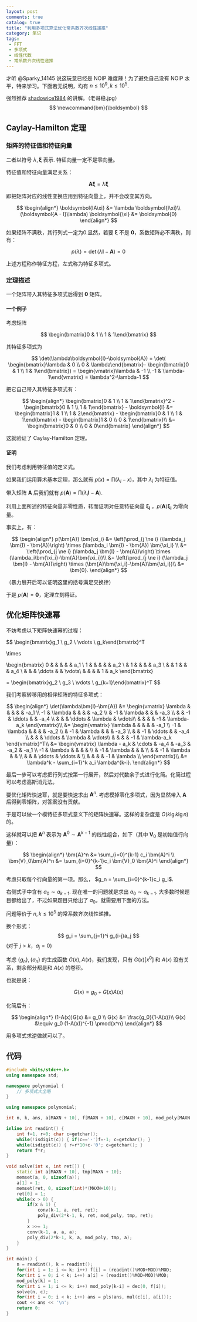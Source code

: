 ```yaml
---
layout: post
comments: true
catalog: true
title: "利用多项式算法优化常系数齐次线性递推"
category: 笔记
tags:
 - FFT
 - 多项式
 - 线性代数
 - 常系数齐次线性递推
---
```


才听 @Sparky_14145 说这玩意已经是 NOIP 难度辣！为了避免自己没有 NOIP 水平，特来学习。下面若无说明，均有 $n \le 10^9, k \le 10^5$.

强烈推荐 [shadowice1984](https://www.luogu.org/blog/ShadowassIIXVIIIIV/solution-p4723) 的讲解。（老哥稳.jpg）
$$
\newcommand{bm}{\boldsymbol}
$$

## Caylay-Hamilton 定理

### 矩阵的特征值和特征向量

二者以符号 $\lambda, \boldsymbol{\xi}$ 表示. 特征向量一定不是零向量。

特征值和特征向量满足关系：

$$
\boldsymbol{A\xi} = \lambda \boldsymbol{\xi}
$$

即把矩阵对应的线性变换应用到特征向量上，并不会改变其方向。

$$
\begin{align*}
\boldsymbol{IA\xi} &= \lambda \boldsymbol{I\xi}\\
(\boldsymbol{A - I}\lambda) \boldsymbol{\xi} &= \boldsymbol{0}
\end{align*}
$$

如果矩阵不满秩，其行列式一定为0.显然，若要 $\boldsymbol{\xi}​$ 不是 $\boldsymbol{0}​$，系数矩阵必不满秩，则有：

$$
p(\lambda) = \det(\lambda\boldsymbol{I}-\boldsymbol{A}) = 0
$$

上述方程称作特征方程，左式称为特征多项式。

### 定理描述

一个矩阵带入其特征多项式后得到 $\boldsymbol{0}$ 矩阵。

#### 一个例子

考虑矩阵 

$$
\begin{bmatrix}0 & 1 \\ 1 & 1\end{bmatrix}
$$

其特征多项式为 

$$
\det(\lambda\boldsymbol{I}-\boldsymbol{A}) = \det( \begin{bmatrix}\lambda & 0 \\ 0 & \lambda\end{bmatrix}- \begin{bmatrix}0 & 1 \\ 1 & 1\end{bmatrix}) = \begin{vmatrix}\lambda & -1 \\ -1 & \lambda-1\end{vmatrix} = \lambda^2-\lambda-1
$$

把它自己带入其特征多项式有：

$$
\begin{align*}
\begin{bmatrix}0 & 1 \\ 1 & 1\end{bmatrix}^2 - \begin{bmatrix}0 & 1 \\ 1 & 1\end{bmatrix} - \boldsymbol{I} &= \begin{bmatrix}1 & 1 \\ 1 & 2\end{bmatrix} - \begin{bmatrix}0 & 1 \\ 1 & 1\end{bmatrix} - \begin{bmatrix}1 & 0 \\ 0 & 1\end{bmatrix}\\
&= \begin{bmatrix}0 & 0 \\ 0 & 0\end{bmatrix}
\end{align*}
$$

这就验证了 Caylay-Hamilton 定理。

#### 证明

我们考虑利用特征值的定义式。

如果我们运用算术基本定理，那么就有 $p(x) = \prod (\lambda_i - x)$，其中 $\lambda_i$ 为特征值。

带入矩阵 $\boldsymbol{A}$ 后我们就有 $p(\boldsymbol{A}) = \prod (\lambda_i \boldsymbol{I} - \boldsymbol{A})$.

利用上面所述的特征向量非零性质，转而证明对任意特征向量 $\boldsymbol{\xi_i}$ ，$p(\boldsymbol{A}) \boldsymbol{\xi_i}$ 为零向量。

事实上，有：

$$
\begin{align*}
p(\bm{A}) \bm{\xi_i} &= \left(\prod_{j \ne i} (\lambda_j \bm{I} - \bm{A})\right) \times (\lambda_i \bm{I} - \bm{A}) \bm{\xi_i} \\
&=  \left(\prod_{j \ne i} (\lambda_j \bm{I} - \bm{A})\right) \times (\lambda_i\bm{\xi_i}-\bm{A}\bm{\xi_i})\\
&=  \left(\prod_{j \ne i} (\lambda_j \bm{I} - \bm{A})\right) \times (\bm{A}\bm{\xi_i}-\bm{A}\bm{\xi_i})\\
&= \bm{0}.
\end{align*}
$$

（暴力展开后可以证明这里的括号满足交换律）

于是 $p(\bm{A}) = \bm{0}$，定理立刻得证。

## 优化矩阵快速幂

不妨考虑以下矩阵快速幂的过程：

$$
\begin{bmatrix}g_1 \\ g_2 \\ \vdots \\ g_k\end{bmatrix}^T

\times

\begin{bmatrix}
0 &  &  &  &  & a_1 \\
1 &  &  &  &  & a_2 \\
 & 1 &  &  &  & a_3 \\
 &  & 1 &  &  & a_4 \\
 &  &  &  \ddots &   & \vdots\\
  &  &  &  & 1 & a_k
\end{bmatrix}

= \begin{bmatrix}g_2 \\ g_3 \\ \vdots \\ g_{k+1}\end{bmatrix}^T
$$

我们考察转移用的相伴矩阵的特征多项式：

$$
\begin{align*}
\det(\lambda\bm{I}-\bm{A}) &=
\begin{vmatrix}
\lambda &  &  &  &  & -a_1 \\
-1 & \lambda &  &  &  & -a_2 \\
 & -1 & \lambda &  &  & -a_3 \\
 &  & -1 & \ddots &  & -a_4 \\
 &  &  &  \ddots & \lambda  & \vdots\\
  &  &  &  & -1 & \lambda-a_k
\end{vmatrix}\\
&=
 \begin{vmatrix}
 \lambda &  &  &  &  & -a_1 \\
-1 & \lambda &  &  &  & -a_2 \\
 & -1 & \lambda &  &  & -a_3 \\
 &  & -1 & \ddots &  & -a_4 \\
 &  &  &  \ddots & \lambda  & \vdots\\
  &  &  &  & -1 & \lambda-a_k
\end{vmatrix}^T\\
&= 
\begin{vmatrix}
\lambda - a_k & \cdots & -a_4 & -a_3 & -a_2 & -a_1 \\
-1 & \lambda &  &  &  &  \\
 & -1 & \lambda &  &  &  \\
 &  & -1 & \lambda &  &  \\
 &  &  & \ddots & \ddots &  \\
 &  &  &  & -1 & \lambda \\
\end{vmatrix}\\
&= \lambda^k - \sum_{i=1}^k a_i \lambda^{k-i}.
\end{align*}
$$

最后一步可以考虑把行列式按第一行展开，然后对代数余子式进行化简。化简过程可以考虑高斯消元法。

要优化矩阵快速幂，就是要快速求出 $\bm{A}^n$. 考虑模掉零化多项式，因为显然带入 $\bm{A}$ 后得到零矩阵，对答案没有贡献。

于是可以做一个模特征多项式意义下的矩阵快速幂。这样的复杂度是 $O(k \lg k \lg n)$ 的。

这样就可以把 $\bm{A}^n$ 表示为 $\bm{A}^0 \sim \bm{A}^{k-1}$ 的线性组合，如下（其中 $\bm{V}_0$ 是初始值行向量）：

$$
\begin{align*}
\bm{A}^n &= \sum_{i=0}^{k-1} c_i \bm{A}^i \\
\bm{V}_0\bm{A}^n &= \sum_{i=0}^{k-1}c_i \bm{V}_0 \bm{A}^i
\end{align*}
$$

考虑只取每个行向量的第一项。那么， $g_n = \sum_{i=0}^{k-1}c_i g_i$.

右侧式子中含有 $a_0 \sim a_{k-1}$. 现在唯一的问题就是求出 $a_0 \sim a_{k-1}$. 大多数时候题目都给出了，不过如果题目只给出了 $a_0$，就需要用下面的方法。

问题等价于 $n, k \le 10^5$ 的常系数齐次线性递推。

换个形式：
$$
g_i = \sum_{j=1}^i g_{i-j}a_j
$$
(对于 $j > k$，$a_j = 0$)

考虑 $\{g_n\}, \{a_n\}$ 的生成函数 $G(x), A(x)$，我们发现，只有 $G(x)[x^0]$ 和 $A(x)$ 没有关系，剩余部分都是和 $A(x)$ 的卷积。

也就是说：

$$
G(x) = g_0 + G(x)A(x)
$$

化简后有：

$$
\begin{align*}
(1-A(x))G(x) &= g_0 \\
G(x) &= \frac{g_0}{1-A(x)}\\
G(x) &\equiv g_0 (1-A(x))^{-1} \pmod{x^n}
\end{align*}
$$


用多项式求逆做就可以了。

## 代码

```cpp
#include <bits/stdc++.h>
using namespace std;

namespace polynomial {
	// 多项式大全略
}

using namespace polynomial;

int n, k, ans, a[MAXN + 10], f[MAXN + 10], c[MAXN + 10], mod_poly[MAXN + 10];

inline int readint() {
    int f=1, r=0; char c=getchar();
    while(!isdigit(c)) { if(c=='-')f=-1; c=getchar(); }
    while(isdigit(c)) { r=r*10+c-'0'; c=getchar(); }
    return f*r;
}

void solve(int x, int ret[]) {
    static int a[MAXN + 10], tmp[MAXN + 10];
    memset(a, 0, sizeof(a));
    a[1] = 1;
    memset(ret, 0, sizeof(int)*(MAXN+10));
    ret[0] = 1;
    while(x > 0) {
        if(x & 1) {
            conv(k-1, a, ret, ret);
            poly_div(2*k-1, k, ret, mod_poly, tmp, ret);
        }
        x >>= 1;
        conv(k-1, a, a, a);
        poly_div(2*k-1, k, a, mod_poly, tmp, a);
    }
}

int main() {
    n = readint(), k = readint();
    for(int i = 1; i <= k; i++) f[i] = (readint()%MOD+MOD)%MOD;
    for(int i = 0; i < k; i++) a[i] = (readint()%MOD+MOD)%MOD;
    mod_poly[k] = 1;
    for(int i = 1; i <= k; i++) mod_poly[k-i] = dec(0, f[i]);
    solve(n, c);
    for(int i = 0; i < k; i++) ans = pls(ans, mul(c[i], a[i]));
    cout << ans << '\n';
    return 0;
}
```

